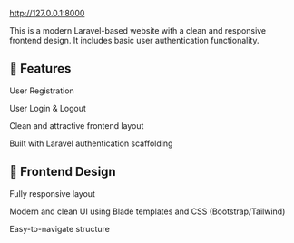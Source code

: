 http://127.0.0.1:8000

This is a modern Laravel-based website with a clean and responsive frontend design. It includes basic user authentication functionality.

## 🔐 Features
User Registration

User Login & Logout

Clean and attractive frontend layout

Built with Laravel authentication scaffolding

## 🎨 Frontend Design
Fully responsive layout

Modern and clean UI using Blade templates and CSS (Bootstrap/Tailwind)

Easy-to-navigate structure

